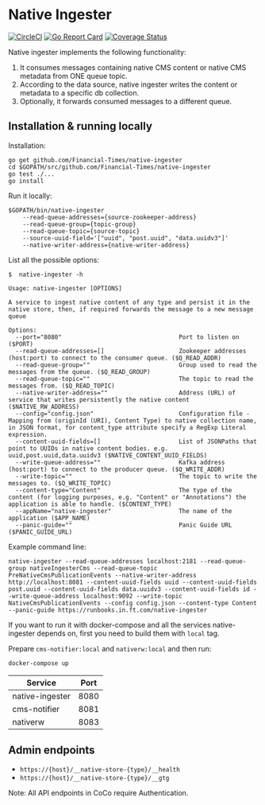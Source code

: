 Native Ingester
===============
[![CircleCI](https://circleci.com/gh/Financial-Times/native-ingester.svg?style=svg)](https://circleci.com/gh/Financial-Times/native-ingester) [![Go Report Card](https://goreportcard.com/badge/github.com/Financial-Times/native-ingester)](https://goreportcard.com/report/github.com/Financial-Times/native-ingester) [![Coverage Status](https://coveralls.io/repos/github/Financial-Times/native-ingester/badge.svg)](https://coveralls.io/github/Financial-Times/native-ingester)

Native ingester implements the following functionality:
1. It consumes messages containing native CMS content or native CMS metadata from ONE queue topic.
2. According to the data source, native ingester writes the content or metadata to a specific db collection.
3. Optionally, it forwards consumed messages to a different queue.

## Installation & running locally

Installation:
```
go get github.com/Financial-Times/native-ingester
cd $GOPATH/src/github.com/Financial-Times/native-ingester
go test ./...
go install

```
Run it locally:
```
$GOPATH/bin/native-ingester
    --read-queue-addresses={source-zookeeper-address}
    --read-queue-group={topic-group}
    --read-queue-topic={source-topic}
    --source-uuid-field='["uuid", "post.uuid", "data.uuidv3"]'
    --native-writer-address={native-writer-address}
```
List all the possible options:
```
$  native-ingester -h

Usage: native-ingester [OPTIONS]

A service to ingest native content of any type and persist it in the native store, then, if required forwards the message to a new message queue

Options:
  --port="8080"                                 Port to listen on ($PORT)
  --read-queue-addresses=[]                     Zookeeper addresses (host:port) to connect to the consumer queue. ($Q_READ_ADDR)
  --read-queue-group=""                         Group used to read the messages from the queue. ($Q_READ_GROUP)
  --read-queue-topic=""                         The topic to read the messages from. ($Q_READ_TOPIC)
  --native-writer-address=""                    Address (URL) of service that writes persistently the native content ($NATIVE_RW_ADDRESS)
  --config="config.json"                        Configuration file - Mapping from (originId (URI), Content Type) to native collection name, in JSON format, for content_type attribute specify a RegExp Literal expression.
  --content-uuid-fields=[]                      List of JSONPaths that point to UUIDs in native content bodies. e.g. uuid,post.uuid,data.uuidv3 ($NATIVE_CONTENT_UUID_FIELDS)
  --write-queue-address=""                      Kafka address (host:port) to connect to the producer queue. ($Q_WRITE_ADDR)
  --write-topic=""                              The topic to write the messages to. ($Q_WRITE_TOPIC)
  --content-type="Content"                      The type of the content (for logging purposes, e.g. "Content" or "Annotations") the application is able to handle. ($CONTENT_TYPE)
  --appName="native-ingester"                   The name of the application ($APP_NAME)
  --panic-guide=""                              Panic Guide URL ($PANIC_GUIDE_URL)
```

Example command line:

```shell
native-ingester --read-queue-addresses localhost:2181 --read-queue-group nativeIngesterCms --read-queue-topic PreNativeCmsPublicationEvents --native-writer-address http://localhost:8081 --content-uuid-fields uuid --content-uuid-fields post.uuid --content-uuid-fields data.uuidv3 --content-uuid-fields id --write-queue-address localhost:9092 --write-topic NativeCmsPublicationEvents --config config.json --content-type Content --panic-guide https://runbooks.in.ft.com/native-ingester
``` 

If you want to run it with docker-compose and all the services native-ingester depends on, first you need to build them with `local` tag.

Prepare `cms-notifier:local` and `nativerw:local` and then run:

```sh
docker-compose up
```

| Service         | Port |
|-----------------|------|
| native-ingester | 8080 |
| cms-notifier    | 8081 |
| nativerw        | 8083 |


## Admin endpoints

  - `https://{host}/__native-store-{type}/__health`
  - `https://{host}/__native-store-{type}/__gtg`

Note: All API endpoints in CoCo require Authentication.
